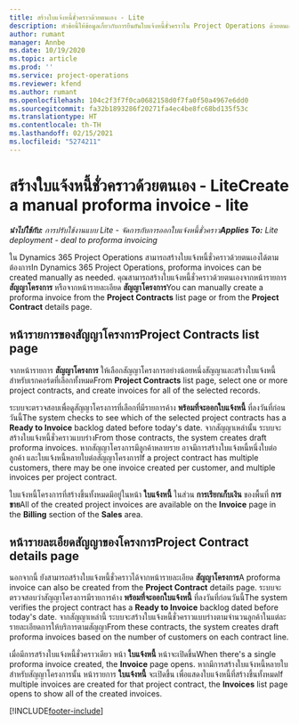 ```yaml
---
title: สร้างใบแจ้งหนี้ชั่วคราวด้วยตนเอง - Lite
description: หัวข้อนี้ให้ข้อมูลเกี่ยวกับการยืนยันใบแจ้งหนี้ชั่วคราวใน Project Operations ด้วยตนเอง
author: rumant
manager: Annbe
ms.date: 10/19/2020
ms.topic: article
ms.prod: ''
ms.service: project-operations
ms.reviewer: kfend
ms.author: rumant
ms.openlocfilehash: 104c2f3f7f0ca0682158d0f7fa0f50a4967e6dd0
ms.sourcegitcommit: fa32b1893286f20271fa4ec4be8fc68bd135f53c
ms.translationtype: HT
ms.contentlocale: th-TH
ms.lasthandoff: 02/15/2021
ms.locfileid: "5274211"
---
```

# <a name="create-a-manual-proforma-invoice---lite"></a><span data-ttu-id="5fb2b-103">สร้างใบแจ้งหนี้ชั่วคราวด้วยตนเอง - Lite</span><span class="sxs-lookup"><span data-stu-id="5fb2b-103">Create a manual proforma invoice - lite</span></span>

<span data-ttu-id="5fb2b-104">_**นำไปใช้กับ:** การปรับใช้งานแบบ Lite - จัดการกับการออกใบแจ้งหนี้ชั่วคราว_</span><span class="sxs-lookup"><span data-stu-id="5fb2b-104">_**Applies To:** Lite deployment - deal to proforma invoicing_</span></span>

<span data-ttu-id="5fb2b-105">ใน Dynamics 365 Project Operations สามารถสร้างใบแจ้งหนี้ชั่วคราวด้วยตนเองได้ตามต้องการ</span><span class="sxs-lookup"><span data-stu-id="5fb2b-105">In Dynamics 365 Project Operations, proforma invoices can be created manually as needed.</span></span> <span data-ttu-id="5fb2b-106">คุณสามารถสร้างใบแจ้งหนี้ชั่วคราวด้วยตนเองจากหน้ารายการ **สัญญาโครงการ** หรือจากหน้ารายละเอียด **สัญญาโครงการ**</span><span class="sxs-lookup"><span data-stu-id="5fb2b-106">You can manually create a proforma invoice from the **Project Contracts** list page or from the **Project Contract** details page.</span></span>

##  <a name="project-contracts-list-page"></a><span data-ttu-id="5fb2b-107">หน้ารายการของสัญญาโครงการ</span><span class="sxs-lookup"><span data-stu-id="5fb2b-107">Project Contracts list page</span></span>

<span data-ttu-id="5fb2b-108">จากหน้ารายการ **สัญญาโครงการ** ให้เลือกสัญญาโครงการอย่างน้อยหนึ่งสัญญาและสร้างใบแจ้งหนี้สำหรับเรกคอร์ดที่เลือกทั้งหมด</span><span class="sxs-lookup"><span data-stu-id="5fb2b-108">From **Project Contracts** list page, select one or more project contracts, and create invoices for all of the selected records.</span></span>

<span data-ttu-id="5fb2b-109">ระบบจะตรวจสอบเพื่อดูสัญญาโครงการที่เลือกที่มีรายการค้าง **พร้อมที่จะออกใบแจ้งหนี้** ที่ลงวันที่ก่อนวันนี้</span><span class="sxs-lookup"><span data-stu-id="5fb2b-109">The system checks to see which of the selected project contracts has a **Ready to Invoice** backlog dated before today's date.</span></span> <span data-ttu-id="5fb2b-110">จากสัญญาเหล่านั้น ระบบจะสร้างใบแจ้งหนี้ชั่วคราวแบบร่าง</span><span class="sxs-lookup"><span data-stu-id="5fb2b-110">From those contracts, the system creates draft proforma invoices.</span></span> <span data-ttu-id="5fb2b-111">หากสัญญาโครงการมีลูกค้าหลายราย อาจมีการสร้างใบแจ้งหนี้หนึ่งใบต่อลูกค้า และใบแจ้งหนี้หลายใบต่อสัญญาโครงการ</span><span class="sxs-lookup"><span data-stu-id="5fb2b-111">If a project contract has multiple customers, there may be one invoice created per customer, and multiple invoices per project contract.</span></span>

<span data-ttu-id="5fb2b-112">ใบแจ้งหนี้โครงการที่สร้างขึ้นทั้งหมดมีอยู่ในหน้า **ใบแจ้งหนี้** ในส่วน **การเรียกเก็บเงิน** ของพื้นที่ **การขาย**</span><span class="sxs-lookup"><span data-stu-id="5fb2b-112">All of the created project invoices are available on the **Invoice** page in the **Billing** section of the **Sales** area.</span></span>

## <a name="project-contract-details-page"></a><span data-ttu-id="5fb2b-113">หน้ารายละเอียดสัญญาของโครงการ</span><span class="sxs-lookup"><span data-stu-id="5fb2b-113">Project Contract details page</span></span>

<span data-ttu-id="5fb2b-114">นอกจากนี้ ยังสามารถสร้างใบแจ้งหนี้ชั่วคราวได้จากหน้ารายละเอียด **สัญญาโครงการ**</span><span class="sxs-lookup"><span data-stu-id="5fb2b-114">A proforma invoice can also be created from the **Project Contract** details page.</span></span> <span data-ttu-id="5fb2b-115">ระบบจะตรวจสอบว่าสัญญาโครงการมีรายการค้าง **พร้อมที่จะออกใบแจ้งหนี้** ที่ลงวันที่ก่อนวันนี้</span><span class="sxs-lookup"><span data-stu-id="5fb2b-115">The system verifies the project contract has a **Ready to Invoice** backlog dated before today's date.</span></span> <span data-ttu-id="5fb2b-116">จากสัญญาเหล่านี้ ระบบจะสร้างใบแจ้งหนี้ชั่วคราวแบบร่างตามจำนวนลูกค้าในแต่ละรายละเอียดการให้บริการตามสัญญา</span><span class="sxs-lookup"><span data-stu-id="5fb2b-116">From these contracts, the system creates draft proforma invoices based on the number of customers on each contract line.</span></span>

<span data-ttu-id="5fb2b-117">เมื่อมีการสร้างใบแจ้งหนี้ชั่วคราวเดียว หน้า **ใบแจ้งหนี้** หน้าจะเปิดขึ้น</span><span class="sxs-lookup"><span data-stu-id="5fb2b-117">When there's a single proforma invoice created, the **Invoice** page opens.</span></span> <span data-ttu-id="5fb2b-118">หากมีการสร้างใบแจ้งหนี้หลายใบสำหรับสัญญาโครงการนั้น หน้ารายการ **ใบแจ้งหนี้** จะเปิดขึ้น เพื่อแสดงใบแจ้งหนี้ที่สร้างขึ้นทั้งหมด</span><span class="sxs-lookup"><span data-stu-id="5fb2b-118">If multiple invoices are created for that project contract, the **Invoices** list page opens to show all of the created invoices.</span></span>


[!INCLUDE[footer-include](../../includes/footer-banner.md)]